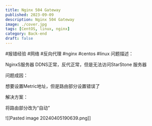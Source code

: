 ```yaml
---
title: Nginx 504 Gateway
published: 2023-09-09
description: Nginx 504 Gateway
image: ./cover.jpg
tags: [CentOS, linux, nginx]
category: Back-end
draft: false
---
```

#报错经验 #网络 #反向代理 #nginx #centos #linux 
问题描述：

NginxS服务器 DDNS正常，反代正常，但是无法访问StarStone 服务器

问题成因：

想要设置Metric地址，但是路由部分设置错误了

解决方案：

将路由部分改为“自动”

![[Pasted image 20240405190639.png]]